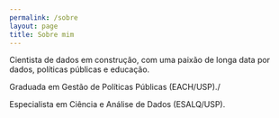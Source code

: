 ```yaml
---
permalink: /sobre
layout: page
title: Sobre mim
---
```

Cientista de dados em construção, com uma paixão de longa data por dados, políticas públicas e educação.

Graduada em Gestão de Políticas Públicas (EACH/USP)./

Especialista em Ciência e Análise de Dados (ESALQ/USP).
